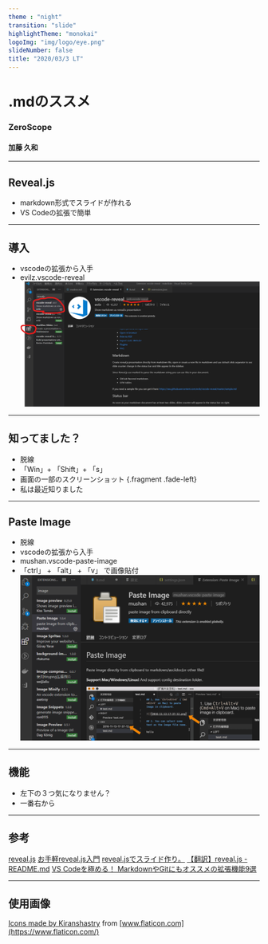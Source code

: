 ```yaml
---
theme : "night"
transition: "slide"
highlightTheme: "monokai"
logoImg: "img/logo/eye.png"
slideNumber: false
title: "2020/03/3 LT"
---
```


# .mdのススメ

### ZeroScope

#### 加藤 久和

---

## Reveal.js

* markdown形式でスライドが作れる
* VS Codeの拡張で簡単

---

## 導入
* vscodeの拡張から入手
* evilz.vscode-reveal
![](img/lt/2020-02-28-21-14-43.png)

---

## 知ってました？
* 脱線
* 「Win」+ 「Shift」+ 「s」
* 画面の一部のスクリーンショット {.fragment .fade-left}
* 私は最近知りました

---

## Paste Image
* 脱線
* vscodeの拡張から入手
* mushan.vscode-paste-image
* 「ctrl」 + 「alt」 + 「v」 で画像貼付
![](img/lt/2020-02-28-21-31-40.png)

---
## 機能
* 左下の３つ気になりません？
* 一番右から

---

## 参考
[reveal.js](https://github.com/hakimel/reveal.js/)
[お手軽reveal.js入門](https://jyun76.github.io/revealjs-vscode/)
[reveal.jsでスライド作り。](https://qiita.com/t-kusakabe/items/725e7438892bba395062)
[【翻訳】reveal.js - README.md](https://qiita.com/takayu90/items/0af9bd125e6704803c0d)
[VS Codeを極める！ MarkdownやGitにもオススメの拡張機能9選](https://ics.media/entry/18756/)

--- 

## 使用画像


[Icons made by Kiranshastry](https://www.flaticon.com/authors/kiranshastry) from [www.flaticon.com](https://www.flaticon.com/)